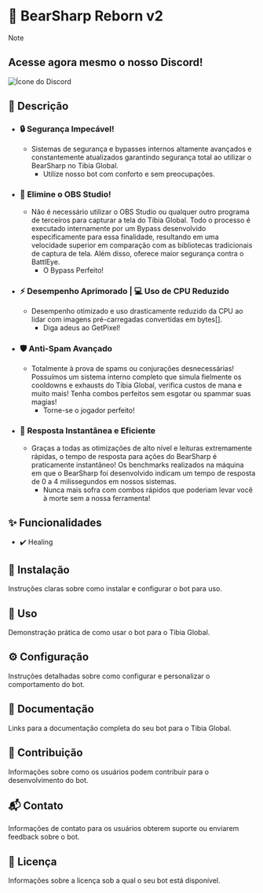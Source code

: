 # 🤖 BearSharp Reborn v2

> [!NOTE]
> ## **Acesse agora mesmo o nosso Discord!**
> ![Ícone do Discord](https://cdn.icon-icons.com/icons2/2108/PNG/48/discord_icon_130958.png)

## 📝 **Descrição**
- ### **🔒 Segurança Impecável!**
  - Sistemas de segurança e bypasses internos altamente avançados e constantemente atualizados garantindo segurança total ao utilizar o BearSharp no Tibia Global.
    - Utilize nosso bot com conforto e sem preocupações.
- ### **👋 Elimine o OBS Studio!**
  - Não é necessário utilizar o OBS Studio ou qualquer outro programa de terceiros para capturar a tela do Tibia Global. Todo o processo é executado internamente por um Bypass desenvolvido especificamente para essa finalidade, resultando em uma velocidade superior em comparação com as bibliotecas tradicionais de captura de tela. Além disso, oferece maior segurança contra o BattlEye.
    - O Bypass Perfeito!
- ### **⚡️ Desempenho Aprimorado | 💻 Uso de CPU Reduzido**
  - Desempenho otimizado e uso drasticamente reduzido da CPU ao lidar com imagens pré-carregadas convertidas em bytes[].
    - Diga adeus ao GetPixel!
- ### **🛡️ Anti-Spam Avançado**
  - Totalmente à prova de spams ou conjurações desnecessárias! Possuímos um sistema interno completo que simula fielmente os cooldowns e exhausts do Tibia Global, verifica custos de mana e muito mais! Tenha combos perfeitos sem esgotar ou spammar suas magias!
    - Torne-se o jogador perfeito!
- ### **🚀 Resposta Instantânea e Eficiente**
  - Graças a todas as otimizações de alto nível e leituras extremamente rápidas, o tempo de resposta para ações do BearSharp é praticamente instantâneo! Os benchmarks realizados na máquina em que o BearSharp foi desenvolvido indicam um tempo de resposta de 0 a 4 milissegundos em nossos sistemas.
    - Nunca mais sofra com combos rápidos que poderiam levar você à morte sem a nossa ferramenta!

## **✨ Funcionalidades**
- ✔️ Healing

## 🚀 Instalação
Instruções claras sobre como instalar e configurar o bot para uso.

## 🎯 Uso
Demonstração prática de como usar o bot para o Tibia Global.

## ⚙️ Configuração
Instruções detalhadas sobre como configurar e personalizar o comportamento do bot.

## 📄 Documentação
Links para a documentação completa do seu bot para o Tibia Global.

## 🤝 Contribuição
Informações sobre como os usuários podem contribuir para o desenvolvimento do bot.

## 📬 Contato
Informações de contato para os usuários obterem suporte ou enviarem feedback sobre o bot.

## 📜 Licença
Informações sobre a licença sob a qual o seu bot está disponível.

